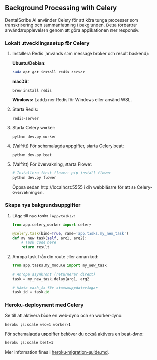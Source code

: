 ## Background Processing with Celery

DentalScribe AI använder Celery för att köra tunga processer som transkribering och sammanfattning i bakgrunden. Detta förbättrar användarupplevelsen genom att göra applikationen mer responsiv.

### Lokalt utvecklingssetup för Celery

1. Installera Redis (används som message broker och result backend):

   **Ubuntu/Debian:**
   ```bash
   sudo apt-get install redis-server
   ```

   **macOS:**
   ```bash
   brew install redis
   ```

   **Windows:**
   Ladda ner Redis för Windows eller använd WSL.

2. Starta Redis:
   ```bash
   redis-server
   ```

3. Starta Celery worker:
   ```bash
   python dev.py worker
   ```

4. (Valfritt) För schemalagda uppgifter, starta Celery beat:
   ```bash
   python dev.py beat
   ```

5. (Valfritt) För övervakning, starta Flower:
   ```bash
   # Installera först flower: pip install flower
   python dev.py flower
   ```
   Öppna sedan http://localhost:5555 i din webbläsare för att se Celery-övervakningen.

### Skapa nya bakgrundsuppgifter

1. Lägg till nya tasks i `app/tasks/`:
   ```python
   from app.celery_worker import celery

   @celery.task(bind=True, name='app.tasks.my_new_task')
   def my_new_task(self, arg1, arg2):
       # Task code here
       return result
   ```

2. Anropa task från din route eller annan kod:
   ```python
   from app.tasks.my_module import my_new_task
   
   # Anropa asynkront (returnerar direkt)
   task = my_new_task.delay(arg1, arg2)
   
   # Hämta task_id för statusuppdateringar
   task_id = task.id
   ```

### Heroku-deployment med Celery

Se till att aktivera både en web-dyno och en worker-dyno:

```bash
heroku ps:scale web=1 worker=1
```

För schemalagda uppgifter behöver du också aktivera en beat-dyno:

```bash
heroku ps:scale beat=1
```

Mer information finns i [heroku-migration-guide.md](./heroku-migration-guide.md).
